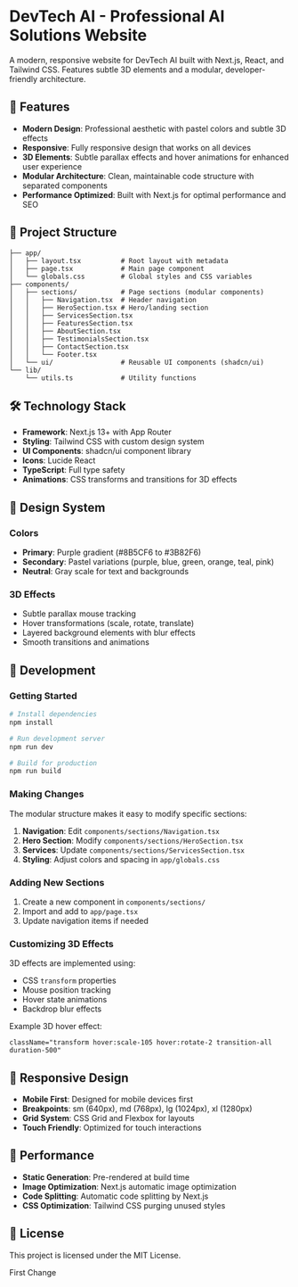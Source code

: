 # DevTech AI - Professional AI Solutions Website

A modern, responsive website for DevTech AI built with Next.js, React, and Tailwind CSS. Features subtle 3D elements and a modular, developer-friendly architecture.

## 🚀 Features

- **Modern Design**: Professional aesthetic with pastel colors and subtle 3D effects
- **Responsive**: Fully responsive design that works on all devices
- **3D Elements**: Subtle parallax effects and hover animations for enhanced user experience
- **Modular Architecture**: Clean, maintainable code structure with separated components
- **Performance Optimized**: Built with Next.js for optimal performance and SEO

## 📁 Project Structure

```
├── app/
│   ├── layout.tsx          # Root layout with metadata
│   ├── page.tsx            # Main page component
│   └── globals.css         # Global styles and CSS variables
├── components/
│   ├── sections/           # Page sections (modular components)
│   │   ├── Navigation.tsx  # Header navigation
│   │   ├── HeroSection.tsx # Hero/landing section
│   │   ├── ServicesSection.tsx
│   │   ├── FeaturesSection.tsx
│   │   ├── AboutSection.tsx
│   │   ├── TestimonialsSection.tsx
│   │   ├── ContactSection.tsx
│   │   └── Footer.tsx
│   └── ui/                 # Reusable UI components (shadcn/ui)
└── lib/
    └── utils.ts            # Utility functions
```

## 🛠 Technology Stack

- **Framework**: Next.js 13+ with App Router
- **Styling**: Tailwind CSS with custom design system
- **UI Components**: shadcn/ui component library
- **Icons**: Lucide React
- **TypeScript**: Full type safety
- **Animations**: CSS transforms and transitions for 3D effects

## 🎨 Design System

### Colors
- **Primary**: Purple gradient (#8B5CF6 to #3B82F6)
- **Secondary**: Pastel variations (purple, blue, green, orange, teal, pink)
- **Neutral**: Gray scale for text and backgrounds

### 3D Effects
- Subtle parallax mouse tracking
- Hover transformations (scale, rotate, translate)
- Layered background elements with blur effects
- Smooth transitions and animations

## 🔧 Development

### Getting Started

```bash
# Install dependencies
npm install

# Run development server
npm run dev

# Build for production
npm run build
```

### Making Changes

The modular structure makes it easy to modify specific sections:

1. **Navigation**: Edit `components/sections/Navigation.tsx`
2. **Hero Section**: Modify `components/sections/HeroSection.tsx`
3. **Services**: Update `components/sections/ServicesSection.tsx`
4. **Styling**: Adjust colors and spacing in `app/globals.css`

### Adding New Sections

1. Create a new component in `components/sections/`
2. Import and add to `app/page.tsx`
3. Update navigation items if needed

### Customizing 3D Effects

3D effects are implemented using:
- CSS `transform` properties
- Mouse position tracking
- Hover state animations
- Backdrop blur effects

Example 3D hover effect:
```tsx
className="transform hover:scale-105 hover:rotate-2 transition-all duration-500"
```

## 📱 Responsive Design

- **Mobile First**: Designed for mobile devices first
- **Breakpoints**: sm (640px), md (768px), lg (1024px), xl (1280px)
- **Grid System**: CSS Grid and Flexbox for layouts
- **Touch Friendly**: Optimized for touch interactions

## 🎯 Performance

- **Static Generation**: Pre-rendered at build time
- **Image Optimization**: Next.js automatic image optimization
- **Code Splitting**: Automatic code splitting by Next.js
- **CSS Optimization**: Tailwind CSS purging unused styles

## 📄 License

This project is licensed under the MIT License.

First Change